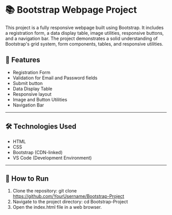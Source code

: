 # 📚 Bootstrap Webpage Project

This project is a fully responsive webpage built using Bootstrap. It includes a registration form, a data display table, image utilities, responsive buttons, and a navigation bar. The project demonstrates a solid understanding of Bootstrap's grid system, form components, tables, and responsive utilities.

## 🔧 Features

- Registration Form
- Validation for Email and Password fields
- Submit button
- Data Display Table
- Responsive layout
- Image and Button Utilities
- Navigation Bar

---

## 🛠️ Technologies Used

- HTML
- CSS
- Bootstrap (CDN-linked)
- VS Code (Development Environment)

---

## 🚀 How to Run

1. Clone the repository: git clone https://github.com/YourUsername/Bootstrap-Project
2. Navigate to the project directory: cd Bootstrap-Project
3. Open the index.html file in a web browser.

